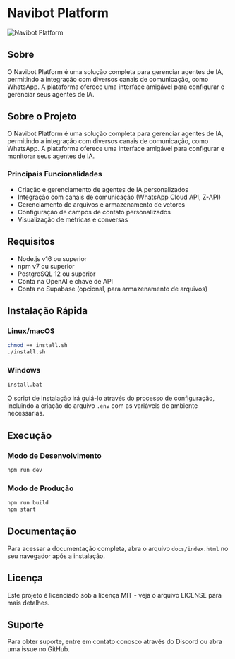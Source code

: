 # Navibot Platform

![Navibot Platform](docs/images/logo.png)

## Sobre

O Navibot Platform é uma solução completa para gerenciar agentes de IA, permitindo a integração com diversos canais de comunicação, como WhatsApp. A plataforma oferece uma interface amigável para configurar e gerenciar seus agentes de IA.

## Sobre o Projeto

O Navibot Platform é uma solução completa para gerenciar agentes de IA, permitindo a integração com diversos canais de comunicação, como WhatsApp. A plataforma oferece uma interface amigável para configurar e monitorar seus agentes de IA.

### Principais Funcionalidades

- Criação e gerenciamento de agentes de IA personalizados
- Integração com canais de comunicação (WhatsApp Cloud API, Z-API)
- Gerenciamento de arquivos e armazenamento de vetores
- Configuração de campos de contato personalizados
- Visualização de métricas e conversas

## Requisitos

- Node.js v16 ou superior
- npm v7 ou superior
- PostgreSQL 12 ou superior
- Conta na OpenAI e chave de API
- Conta no Supabase (opcional, para armazenamento de arquivos)

## Instalação Rápida

### Linux/macOS

```bash
chmod +x install.sh
./install.sh
```

### Windows

```bash
install.bat
```

O script de instalação irá guiá-lo através do processo de configuração, incluindo a criação do arquivo `.env` com as variáveis de ambiente necessárias.

## Execução

### Modo de Desenvolvimento

```bash
npm run dev
```

### Modo de Produção

```bash
npm run build
npm start
```

## Documentação

Para acessar a documentação completa, abra o arquivo `docs/index.html` no seu navegador após a instalação.

## Licença

Este projeto é licenciado sob a licença MIT - veja o arquivo LICENSE para mais detalhes.

## Suporte

Para obter suporte, entre em contato conosco através do Discord ou abra uma issue no GitHub.
